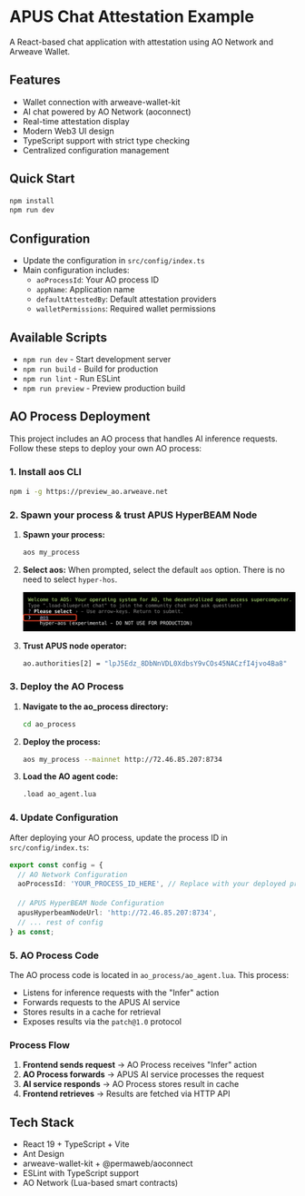 # APUS Chat Attestation Example

A React-based chat application with attestation using AO Network and Arweave Wallet.

## Features
- Wallet connection with arweave-wallet-kit
- AI chat powered by AO Network (aoconnect)
- Real-time attestation display
- Modern Web3 UI design
- TypeScript support with strict type checking
- Centralized configuration management

## Quick Start
```bash
npm install
npm run dev
```

## Configuration
- Update the configuration in `src/config/index.ts`
- Main configuration includes:
  - `aoProcessId`: Your AO process ID
  - `appName`: Application name
  - `defaultAttestedBy`: Default attestation providers
  - `walletPermissions`: Required wallet permissions

## Available Scripts
- `npm run dev` - Start development server
- `npm run build` - Build for production
- `npm run lint` - Run ESLint
- `npm run preview` - Preview production build

## AO Process Deployment

This project includes an AO process that handles AI inference requests. Follow these steps to deploy your own AO process:

### 1. Install aos CLI

```bash
npm i -g https://preview_ao.arweave.net
```

### 2. Spawn your process & trust APUS HyperBEAM Node

1. **Spawn your process:**
   ```bash
   aos my_process
   ```
2. **Select aos:**
   When prompted, select the default `aos` option. There is no need to select `hyper-hos`.

   ![aos selection example](./aos_selection.png)

3. **Trust APUS node operator:**
   ```bash
   ao.authorities[2] = "lpJ5Edz_8DbNnVDL0XdbsY9vCOs45NACzfI4jvo4Ba8"
   ```

### 3. Deploy the AO Process

1. **Navigate to the ao_process directory:**
   ```bash
   cd ao_process
   ```

2. **Deploy the process:**
   ```bash
   aos my_process --mainnet http://72.46.85.207:8734
   ```
2. **Load the AO agent code:**
   ```bash
   .load ao_agent.lua
   ```

### 4. Update Configuration

After deploying your AO process, update the process ID in `src/config/index.ts`:

```typescript
export const config = {
  // AO Network Configuration
  aoProcessId: 'YOUR_PROCESS_ID_HERE', // Replace with your deployed process ID
  
  // APUS HyperBEAM Node Configuration
  apusHyperbeamNodeUrl: 'http://72.46.85.207:8734',
  // ... rest of config
} as const;
```

### 5. AO Process Code

The AO process code is located in `ao_process/ao_agent.lua`. This process:

- Listens for inference requests with the "Infer" action
- Forwards requests to the APUS AI service
- Stores results in a cache for retrieval
- Exposes results via the `patch@1.0` protocol

### Process Flow

1. **Frontend sends request** → AO Process receives "Infer" action
2. **AO Process forwards** → APUS AI service processes the request
3. **AI service responds** → AO Process stores result in cache
4. **Frontend retrieves** → Results are fetched via HTTP API

## Tech Stack
- React 19 + TypeScript + Vite
- Ant Design
- arweave-wallet-kit + @permaweb/aoconnect
- ESLint with TypeScript support
- AO Network (Lua-based smart contracts)

